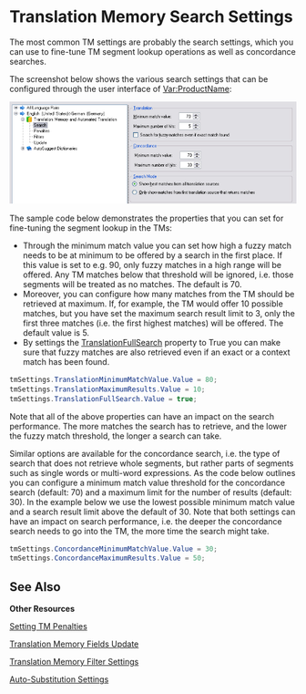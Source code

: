 Translation Memory Search Settings
==

The most common TM settings are probably the search settings, which you can use to fine-tune TM segment lookup operations as well as concordance searches.

The screenshot below shows the various search settings that can be configured through the user interface of <Var:ProductName>:

![TmSettings](images/TmSettings.jpg)

The sample code below demonstrates the properties that you can set for fine-tuning the segment lookup in the TMs:

* Through the minimum match value you can set how high a fuzzy match needs to be at minimum to be offered by a search in the first place. If this value is set to e.g. 90, only fuzzy matches in a high range will be offered. Any TM matches below that threshold will be ignored, i.e. those segments will be treated as no matches. The default is 70.
* Moreover, you can configure how many matches from the TM should be retrieved at maximum. If, for example, the TM would offer 10 possible matches, but you have set the maximum search result limit to 3, only the first three matches (i.e. the first highest matches) will be offered. The default value is 5.
* By settings the [TranslationFullSearch](../../../api/projectautomation/Sdl.ProjectAutomation.Settings.TranslationMemorySettings.yml#Sdl_ProjectAutomation_Settings_TranslationMemorySettings_TranslationFullSearch) property to True you can make sure that fuzzy matches are also retrieved even if an exact or a context match has been found.

```CS
tmSettings.TranslationMinimumMatchValue.Value = 80;
tmSettings.TranslationMaximumResults.Value = 10;
tmSettings.TranslationFullSearch.Value = true;
```

Note that all of the above properties can have an impact on the search performance. The more matches the search has to retrieve, and the lower the fuzzy match threshold, the longer a search can take.

Similar options are available for the concordance search, i.e. the type of search that does not retrieve whole segments, but rather parts of segments such as single words or multi-word expressions. As the code below outlines you can configure a minimum match value threshold for the concordance search (default: 70) and a maximum limit for the number of results (default: 30). In the example below we use the lowest possible minimum match value and a search result limit above the default of 30. Note that both settings can have an impact on search performance, i.e. the deeper the concordance search needs to go into the TM, the more time the search might take.

```CS
tmSettings.ConcordanceMinimumMatchValue.Value = 30;
tmSettings.ConcordanceMaximumResults.Value = 50;
```

See Also
--

**Other Resources** 

[Setting TM Penalties](setting_tm_penalties.md)

[Translation Memory Fields Update](translation_memory_field_update.md)

[Translation Memory Filter Settings](translation_memory_filter_settings.md)

[Auto-Substitution Settings](auto_substitution_settings.md)